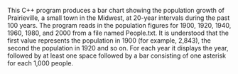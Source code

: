 This C++ program produces a bar chart showing the population growth of Prairieville, a small town in the Midwest, at 20-year intervals during the past 100 years. The program reads in the population figures for 1900, 1920, 1940, 1960, 1980, and 2000 from a file named People.txt.
It is understood that the first value represents the population in 1900 (for example, 2,843), the second the population in 1920 and so on. For each year it displays the year, followed by at least one space followed by a bar consisting of one asterisk for each 1,000 people. 

